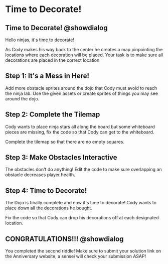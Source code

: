 
# Time to Decorate!

## Time to Decorate! @showdialog
Hello ninjas, it's time to decorate! 

As Cody makes his way back to the center he creates a map pinpointing the locations where each decoration will be placed. Your task is to make sure all decorations are placed in the correct location

## Step 1: It's a Mess in Here!
Add more obstacle sprites around the dojo that Cody must avoid to reach the ninja lab. Use the given assets or create sprites of things you may see around the dojo.

## Step 2: Complete the Tilemap
Cody wants to place ninja stars all along the board but some whiteboard pieces are missing, fix the code so that Cody can get to the whiteboard.

Complete the tilemap so that there are no empty squares.

## Step 3: Make Obstacles Interactive
The obstacles don't do anything! Edit the code to make sure overlapping an obstacle decreases player health.

## Step 4: Time to Decorate!
The Dojo is finally complete and now it's time to decorate! Cody wants to place down all the decorations he bought. 

Fix the code so that Cody can drop his decorations off at each designated location.

## CONGRATULATIONS!!! @showdialog
You completed the second riddle! Make sure to submit your solution link on the Anniversary website, a sensei will check your submission ASAP!
